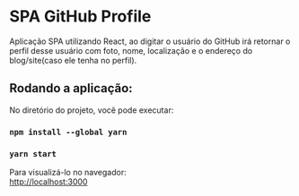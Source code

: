 # SPA GitHub Profile

Aplicação SPA utilizando React, ao digitar o usuário do GitHub irá retornar o perfil desse usuário com foto, nome, localização e o endereço do blog/site(caso ele tenha no perfil).


##  Rodando a aplicação:

No diretório do projeto, você pode executar:
### `npm install --global yarn `
### `yarn start`

Para visualizá-lo no navegador: <br/>
[http://localhost:3000](http://localhost:3000) 


